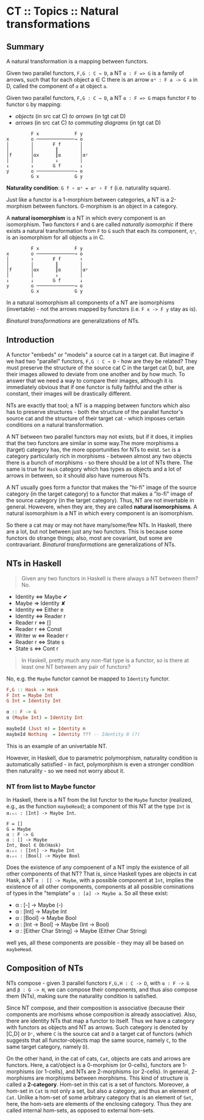 # CT :: Topics :: Natural transformations

## Summary

A natural transformation is a mapping between functors.

Given two parallel functors, `F,G : C → D`, a NT `α : F => G` is a family of arrows, such that for each object a ∈ C there is an arrow `αᵃ : F a -> G a` in D, called the component of `α` at object `a`.

Given two parallel functors, `F,G : C → D`, a NT `α : F => G` maps functor `F` to functor `G` by mapping:
- *objects* (in src cat C) *to arrows* (in tgt cat D)
- *arrows* (in src cat C) *to commuting diagrams* (in tgt cat D)

```
         F x             F y
x        o ──────────────→ o
│        │       F f       │
│        │        ║        │
│f       │αx      ║α       │αʸ
│        │        ↓        │
↓        ↓       G f       ↓
y        o ──────────────→ o
         G x             G y
```

**Naturality condition**: `G f ∘ αˣ = αʸ ∘ F f` (i.e. naturality square).


Just like a functor is a 1-morphism between categories, a NT is a 2-morphism between functors. 0-morphism is an object in a category.

A **natural isomorphism** is a NT in which every component is an isomorphism. Two functors `F` and `G` are called *naturally isomorphic* if there exists a natural transformation from `F` to `G` such that each its component, `ηᵃ`, is an isomorphism for all objects `a` in C.

```
         F x             F y
x        o ──────────────→ o
│        ↑       F f       ↑
│        │        ║        │
│f       │αx      ║α       │αʸ
│        │        ↓        │
↓        ↓       G f       ↓
y        o ──────────────→ o
         G x             G y
```

In a natural isomorphism all components of a NT are isomorphisms (invertable) - not the arrows mapped by functors (i.e. `F x -> F y` stay as is).


*Binatural transformations* are generalizations of NTs.


## Introduction

A functor "embeds" or "models" a source cat in a target cat. But imagine if we had two "parallel" functors, `F,G : C → D` - how are they be related? They must preserve the structure of the source cat C in the target cat D, but, are their images allowed to deviate from one another and by how much. To answer that we need a way to compare their images, although it is immediately obvious that if one functor is fully faithful and the other is constant, their images will be drastically different.

NTs are exactly that tool; a NT is a mapping between functors which also has to preserve structures - both the structure of the parallel functor's source cat and the structure of their target cat - which imposes certain conditions on a natural transformation.

A NT between two parallel functors may not exists, but if it does, it implies that the two functors are similar in some way.The more morphisms a (target) category has, the more opportunities for NTs to exist. `Set` is a category particularly rich in morphisms - between almost any two objects there is a bunch of morphisms - so there should be a lot of NTs there. The same is true for `Hask` category which has types as objects and a lot of arrows in between, so it should also have numerous NTs.

A NT usually goes form a functor that makes the "hi-fi" image of the source category (in the target category) to a functor that makes a "lo-fi" image of the source category (in the target category). Thus, NT are not invertable in general. Howevere, when they are, they are called **natural isomorphisms**. A natural isomorphism is a NT in which every component is an isomorphism.

So there a cat may or may not have many/some/few NTs. In Haskell, there are a lot, but not between just any two functors. This is because some functors do strange things; also, most are covariant, but some are contravariant. *Binatural transformations* are generalizations of NTs.


## NTs in Haskell

>Given any two functors in Haskell is there always a NT between them? No.
- Identity ⇔ Maybe      ✔
- Maybe ⇒ Identity      ✘
- Identity ⇔ Either e
- Identity ⇔ Reader r
- Reader r ⇔ []
- Reader r ⇔ Const
- Writer w ⇔ Reader r
- Reader r ⇔ State s
- State s  ⇔ Cont r

>In Haskell, pretty much any non-flat type is a functor, so is there at least one NT between any pair of functors?

No, e.g. the `Maybe` functor cannot be mapped to `Identity` functor.

```hs
F,G :: Hask -> Hask
F Int = Maybe Int
G Int = Identity Int

α :: F -> G
α (Maybe Int) = Identity Int

maybeId (Just n) = Identity n
maybeId Nothing  = Identity ??? -- Identity 0 (?)
```

This is an example of an univertable NT.

However, in Haskell, due to parametric polymorphism, naturality condition is automatically satisfied - in fact, polymorphism is even a stronger condition then naturality - so we need not worry about it.


### NT from list to Maybe functor

In Haskell, there is a NT from the list functor to the `Maybe` functor (realized, e.g., as the function `maybeHead`); a component of this NT at the type `Int` is `αᵢₙₜ : [Int] -> Maybe Int`.

```
F = []
G = Maybe
α : F -> G
α : [] -> Maybe
Int, Bool ∈ Ob(Hask)
αᵢₙₜ : [Int] -> Maybe Int
αᵢₙₜ : [Bool] -> Maybe Bool
```

Does the existence of any compoenent of a NT imply the existence of all other components of that NT? That is, since Haskell types are objects in cat Hask, a NT `α : [] -> Maybe`, with a possible component at `Int`, implies the existence of all other components, components at all possible cominations of types in the "template" `α : [a] -> Maybe a`. So all these exist:
- α : [-] -> Maybe (-)
- α : [Int] -> Maybe Int
- α : [Bool] -> Maybe Bool
- α : [Int -> Bool] -> Maybe (Int -> Bool)
- α : [Either Char String] -> Maybe (Either Char String)

well yes, all these components are possible - they may all be based on `maybeHead`.

## Composition of NTs

NTs compose - given 3 parallel functors `F,G,H : C -> D`, with `α : F -> G` and `β : G -> H`, we can compose their components, and thus also compose them (NTs), making sure the naturality condition is satisfied.

Since NT compose, and their composition is associative (because their components are morhisms whose composition is already associative). Also, there are identity NTs that map a functor to itself. Thus we have a category with functors as objects and NT as arrows. Such category is denoted by [C,D] or `Dᶜ`, where `C` is the source cat and `D` a target cat of functors (which suggests that all functor-objects map the same source, namely `C`, to the same target category, namely `D`).

On the other hand, in the cat of cats, `Cat`, objects are cats and arrows are functors. Here, a cat/object is a 0-morphism (or 0-cells), functors are 1-morphisms (or 1-cells), and NTs are 2-morphisms (or 2-cells). In general, 2-morphisms are morphisms between morphisms. This kind of structure is called a **2-category**. Hom-set in this cat is a set of functors. Moreover, a hom-set in `Cat` is not only a set, but also a category, and thus an element of `Cat`. Unlike a hom-set of some arbitrary category that is an element of `Set`, here, the hom-sets are elements of the enclosing category. Thus they are called internal hom-sets, as opposed to external hom-sets.
